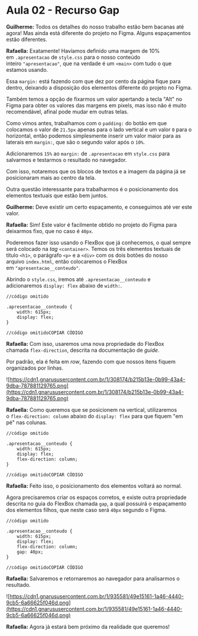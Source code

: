 # Aula 02 - Recurso Gap

**Guilherme:** Todos os detalhes do nosso trabalho estão bem bacanas até agora! Mas ainda está diferente do projeto no Figma. Alguns espaçamentos estão diferentes.

**Rafaella:** Exatamente! Havíamos definido uma margem de 10% em `.apresentacao` de `style.css` para o nosso conteúdo inteiro `"apresentacao"`, que na verdade é um `<main>` com tudo o que estamos usando.

Essa `margin:` está fazendo com que dez por cento da página fique para dentro, deixando a disposição dos elementos diferente do projeto no Figma.

Também temos a opção de fixarmos um valor apertando a tecla "Alt" no Figma para obter os valores das margens em pixels, mas isso não é muito recomendável, afinal pode mudar em outras telas.

Como vimos antes, trabalhamos com o `padding:` do botão em que colocamos o valor de `21.5px` apenas para o lado vertical e um valor `0` para o horizontal, então podemos simplesmente inserir um valor maior para as laterais em `margin:`, que são o segundo valor após o `10%`.

Adicionaremos `15%` ao `margin:` de `.apresentacao` em `style.css` para salvarmos e testarmos o resultado no navegador.

Com isso, notaremos que os blocos de textos e a imagem da página já se posicionaram mais ao centro da tela.

Outra questão interessante para trabalharmos é o posicionamento dos elementos textuais que estão bem juntos.

**Guilherme:** Deve existir um certo espaçamento, e conseguimos até ver este valor.

**Rafaella:** Sim! Este valor é facilmente obtido no projeto do Figma para deixarmos fixo, que no caso é `40px`.

Poderemos fazer isso usando o FlexBox que já conhecemos, o qual sempre será colocado na *tag* `<container>`. Temos os três elementos textuais de título `<h1>`, o parágrafo `<p>` e a `<div>` com os dois botões do nosso arquivo `index.html`, então colocaremos o FlexBox em `"apresentacao__conteudo"`.

Abrindo o `style.css`, iremos até `.apresentacao__conteudo` e adicionaremos `display: flex` abaixo de `width:`.

```
//código omitido

.apresentacao__conteudo {
    width: 615px;
    display: flex;
}

//código omitidoCOPIAR CÓDIGO
```

**Rafaella:** Com isso, usaremos uma nova propriedade do FlexBox chamada `flex-direction`, descrita na documentação de *guide*.

Por padrão, ela é feita em *row*, fazendo com que nossos itens fiquem organizados por linhas.

![https://cdn1.gnarususercontent.com.br/1/308174/b215b13e-0b99-43a4-9dba-787881129765.png](https://cdn1.gnarususercontent.com.br/1/308174/b215b13e-0b99-43a4-9dba-787881129765.png)

**Rafaella:** Como queremos que se posicionem na vertical, utilizaremos o `flex-direction: column` abaixo do `display: flex` para que fiquem "em pé" nas colunas.

```
//código omitido

.apresentacao__conteudo {
    width: 615px;
    display: flex;
    flex-direction: column;
}

//código omitidoCOPIAR CÓDIGO
```

**Rafaella:** Feito isso, o posicionamento dos elementos voltará ao normal.

Agora precisaremos criar os espaços corretos, e existe outra propriedade descrita no guia do FlexBox chamada `gap`, a qual possuirá o espaçamento dos elementos filhos, que neste caso será `40px` segundo o Figma.

```
//código omitido

.apresentacao__conteudo {
    width: 615px;
    display: flex;
    flex-direction: column;
    gap: 40px;
}

//código omitidoCOPIAR CÓDIGO
```

**Rafaella:** Salvaremos e retornaremos ao navegador para analisarmos o resultado.

![https://cdn1.gnarususercontent.com.br/1/935581/49e15161-1a46-4440-9cb5-6a66625f046d.png](https://cdn1.gnarususercontent.com.br/1/935581/49e15161-1a46-4440-9cb5-6a66625f046d.png)

**Rafaella:** Agora já estará bem próximo da realidade que queremos!